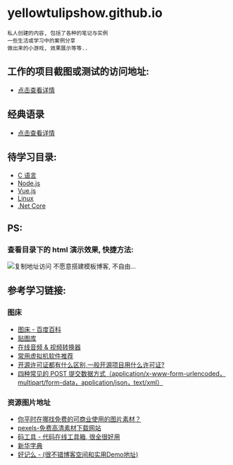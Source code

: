 # yellowtulipshow.github.io

    私人创建的内容, 包括了各种的笔记与实例
    一些生活或学习中的案例分享
    做出来的小游戏, 效果展示等等..

## 工作的项目截图或测试的访问地址:
* [点击查看详情](work/README.md)

## 经典语录
* [点击查看详情](classic_quotation.md)

## 待学习目录:
* [C 语言](./c/README.md)
* [Node.js](./node.js/README.md)
* [Vue.js](./Vue.js/README.md)
* [Linux](./linux/README.md)
* [.Net Core](./dotnetcore/README.md)

## PS:
### 查看目录下的 html 演示效果, 快捷方法:
![复制地址访问](https://ytsimg.gitee.io/blog/yts_github_io/copy_address_access.png)
不愿意搭建模板博客, 不自由...

## 参考学习链接:
### 图床
* [图床 - 百度百科](https://baike.baidu.com/item/图床)
* [贴图库](http://www.tietuku.com)
* [在线音频 & 视频转换器](https://www.media.io/zh/)
* [常用虚拟机软件推荐](https://blog.csdn.net/tzhuwb/article/details/77410893)
* [开源许可证都有什么区别,一般开源项目用什么许可证?](https://www.zhihu.com/question/28292322)
* [四种常见的 POST 提交数据方式（application/x-www-form-urlencoded，multipart/form-data，application/json，text/xml）](https://blog.csdn.net/xiao__jia__jia/article/details/79357274)

### 资源图片地址
* [你平时在哪找免费的可商业使用的图片素材？](https://www.zhihu.com/question/21757507)
* [pexels-免费高清素材下载网站](https://www.pexels.com/)
* [码工具 - 代码在线工具箱, 很全很好用](http://www.matools.com/)
* [新华字典](https://zidian.911cha.com/)
* [好记么 - (很不错博客空间和实用Demo地址)](https://haoji.me/)
